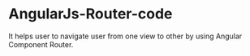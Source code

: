 # AngularJs-Router-code

It helps user to navigate user from one view to other by using Angular Component Router.
